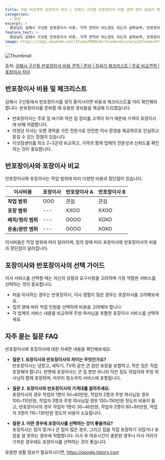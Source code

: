 ```yaml
---
title: 무료 비교견적 포장이사 차이 | 김해시 구산동 반포장이사 비용 견적 준비 짐싸기 체크리스트
categories:
  - 일상
excerpt: >
  경상남도 김해시 구산동 반포장이사 비용, 가격 견적이 어느정도 되는지 살펴보며, 반포장이사를 준비함에 있어 짐싸기 준비 체크리스트가 무엇인지 보겠습니다. 마지막으로 포장이사와 차이점을 통해 무료 비교견적으로 어떤 것이 더 합리적인 선택인지 공유 드립니다.김해시 구산동 포장이사 견적 샘플 보기 👈 클릭김해시 구산동 포장이사 가격 살펴보기 👈 클릭김해시 구산동 반포장이사 평균 이사 비용평수김해시 구산동 평균 이사 비용원룸 이사9평 이하 (1톤)30만원~투룸/쓰리룸 이사16평 ~ 20평 (2.5톤)80만원~쓰리룸 이사21평 (5톤) ~110만원~우리집 무료 이사견적 받기 👈 클릭포장 vs 반포장 이사: 어떤 점이 다를까요?이사할 때 포장과 반포장의 가장 큰 차이점은 무엇일까요?포장이사는 이사 전반을 담당..
feature_text: >
  경상남도 김해시 구산동 반포장이사 비용, 가격 견적이 어느정도 되는지 살펴보며, 반포장이사를 준비함에 있어 짐싸기 준비 체크리스트가 무엇인지 보겠습니다. 마지막으로 포장이사와 차이점을 통해 무료 비교견적으로 어떤 것이 더 합리적인 선택인지 공유 드립니다.김해시 구산동 포장이사 견적 샘플 보기 👈 클릭김해시 구산동 포장이사 가격 살펴보기 👈 클릭김해시 구산동 반포장이사 평균 이사 비용평수김해시 구산동 평균 이사 비용원룸 이사9평 이하 (1톤)30만원~투룸/쓰리룸 이사16평 ~ 20평 (2.5톤)80만원~쓰리룸 이사21평 (5톤) ~110만원~우리집 무료 이사견적 받기 👈 클릭포장 vs 반포장 이사: 어떤 점이 다를까요?이사할 때 포장과 반포장의 가장 큰 차이점은 무엇일까요?포장이사는 이사 전반을 담당..
image: https://img1.daumcdn.net/thumb/R800x0/?scode=mtistory2&fname=https%3A%2F%2Fblog.kakaocdn.net%2Fdn%2Fcom1m7%2FbtsHa3IIral%2FiYbA83ZtJk0SnhSKLDDfX1%2Fimg.webp
---
```


![Thumbnail](https://img1.daumcdn.net/thumb/R800x0/?scode=mtistory2&fname=https%3A%2F%2Fblog.kakaocdn.net%2Fdn%2Fcom1m7%2FbtsHa3IIral%2FiYbA83ZtJk0SnhSKLDDfX1%2Fimg.webp)

<p>출처: <a href="https://qoogle.tistory.com/9307" rel="dofollow">김해시 구산동 반포장이사 비용 견적 | 준비 | 짐싸기 체크리스트 | 무료 비교견적 | 포장이사 차이</a> </p>

## 반포장이사 비용 및 체크리스트

김해시 구산동에서 반포장이사를 생각 중이시라면 비용과 체크리스트를 미리 확인해야 합니다. 반포장이사를 준비할 때 유용한 정보들을 제공해
드리겠습니다.

  * 반포장이사는 주로 짐 싸기와 작은 짐 정리를 고객이 하기 때문에 가격이 포장이사에 비해 저렴합니다.
  * 아정당 이사는 오랜 경력을 가진 전문가로 안전한 이사 환경을 제공하므로 안심하고 맡길 수 있는 장점이 있습니다.
  * 이삿짐센터를 최소 2~3군데 비교하고, 가격과 함께 업체의 전문성과 신뢰도를 확인하는 것이 중요합니다.

## 반포장이사와 포장이사 비교

반포장이사와 포장이사는 작업 범위에 따라 다양한 비용과 장단점이 있습니다.

**이사비용** | **포장이사** | **반포장이사 A** | **반포장이사 B**  
---|---|---|---  
**작업 범위** | OOO | 큰짐 | 큰짐  
**포장 범위** | \--- | XXOO | XXOO  
**배치/정리 범위** | \--- | OOOO | XOXO  
**운송/운반 범위** | \--- | OOOO | XOXO  
  
이사비용은 작업 범위에 따라 달라지며, 짐의 양에 따라 포장이사와 반포장이사의 비용과 장단점이 달라집니다.

## 포장이사와 반포장이사의 선택 가이드

이사 서비스를 선택할 때는 자신의 상황과 요구사항을 고려하여 가장 적합한 서비스를 선택하는 것이 중요합니다.

  * 처음 이사하는 경우는 반포장이사, 이사 경험이 많은 경우는 포장이사를 고려해보세요.
  * 짐의 양에 따라 작업 인원을 선택하여 비용을 고려해야 합니다.
  * 각 업체의 서비스 내용을 비교하여 주방 여사님을 포함한 포장이사 서비스를 선택하세요.

## 자주 묻는 질문 FAQ

반포장이사와 포장이사에 대한 자세한 내용을 확인해보세요.

  * **질문 1. 포장이사와 반포장이사의 차이는 무엇인가요?**  
반포장이사는 냉장고, 세탁기, TV와 같은 큰 짐만 포장을 포함하고, 작은 짐은 직접 포장해야 합니다. 반면에 포장이사는 큰 짐 뿐만 아니라
작은 짐도 작업자와 주방 여사님이 함께 포장하며, 마무리 청소까지 서비스에 포함됩니다.

  * **질문 2. 포장이사와 반포장이사의 가격대를 알려주세요.**  
포장이사의 경우 작업자 1명이 50~60만원, 작업자 2명과 주방 여사님일 경우 100~110만원, 작업자 3명과 주방 여사님일 경우
130~150만원 정도의 비용이 들고, 반포장이사의 경우 작업자 1명이 30~40만원, 작업자 2명이 80~90만원, 작업자 3명이
110~130만원 정도의 비용이 소요됩니다.

  * **질문 3. 어떤 경우에 포장이사를 선택하는 것이 좋을까요?**  
포장이사는 짐이 많거나 큰 짐이 많은 경우, 그리고 짐을 직접 포장하기 귀찮거나 포장을 잘 못하는 경우에 적합합니다. 이사 후 여유시간이
충분한 경우나 이사 거리가 가까운 경우에도 포장이사를 선택하는 것이 좋습니다.

 

유용한 생활 정보가 필요하시다면, <a href="https://qoogle.tistory.com" rel="dofollow">https://qoogle.tistory.com</a>


